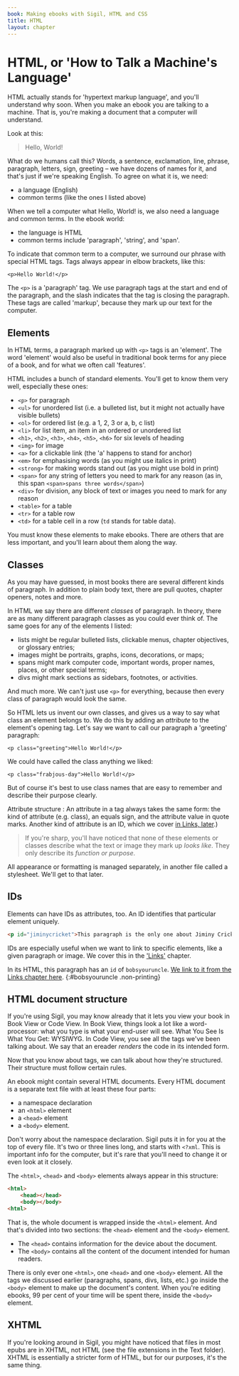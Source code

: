 ```yaml
---
book: Making ebooks with Sigil, HTML and CSS
title: HTML
layout: chapter
---
```


# HTML, or 'How to Talk a&nbsp;Machine's Language'

HTML actually stands for 'hypertext markup language', and you'll understand why soon. When you make an ebook you are talking to a machine. That is, you're making a document that a computer will understand.

Look at this:

> Hello, World!

What do we humans call this? Words, a sentence, exclamation, line, phrase, paragraph, letters, sign, greeting – we have dozens of names for it, and that's just if we're speaking English. To agree on what it is, we need:

*   a language (English)
*   common terms (like the ones I listed above)

When we tell a computer what Hello, World! is, we also need a language and common terms. In the ebook world:

*   the language is HTML
*   common terms include 'paragraph', 'string', and 'span'.

To indicate that common term to a computer, we surround our phrase with special HTML tags. Tags always appear in elbow brackets, like this:

`<p>Hello World!</p>`

The `<p>` is a 'paragraph' tag. We use paragraph tags at the start and end of the paragraph, and the slash indicates that the tag is closing the paragraph. These tags are called 'markup', because they mark up our text for the computer.

## Elements

In HTML terms, a paragraph marked up with `<p>` tags is an 'element'. The word 'element' would also be useful in traditional book terms for any piece of a book, and for what we often call 'features'.

HTML includes a bunch of standard elements. You'll get to know them very well, especially these ones:

*   `<p>` for paragraph
*   `<ul>` for unordered list (i.e. a bulleted list, but it might not actually have visible bullets)
*   `<ol>` for ordered list (e.g. a 1, 2, 3 or a, b, c list)
*   `<li>` for list item, an item in an ordered or unordered list
*   `<h1>`, `<h2>`, `<h3>`, `<h4>`, `<h5>`, `<h6>` for six levels of heading
*   `<img>` for image
*   `<a>` for a clickable link (the 'a' happens to stand for anchor)
*   `<em>` for emphasising words (as you might use italics in print)
*   `<strong>` for making words stand out (as you might use bold in print)
*   `<span>` for any string of letters you need to mark for any reason (as in, this span `<span>spans three words</span>`)
*   `<div>` for division, any block of text or images you need to mark for any reason
*   `<table>` for a table
*   `<tr>` for a table row
*   `<td>` for a table cell in a row (`td` stands for table data).

You must know these elements to make ebooks. There are others that are less important, and you'll learn about them along the way.

## Classes

As you may have guessed, in most books there are several different kinds of paragraph. In addition to plain body text, there are pull quotes, chapter openers, notes and more. 

In HTML we say there are different *classes* of paragraph. In theory, there are as many different paragraph classes as you could ever think of. The same goes for any of the elements I listed:

*   lists might be regular bulleted lists, clickable menus, chapter objectives, or glossary entries;
*   images might be portraits, graphs, icons, decorations, or maps;
*   spans might mark computer code, important words, proper names, places, or other special terms;
*   divs might mark sections as sidebars, footnotes, or activities.

And much more. We can't just use `<p>` for everything, because then every class of paragraph would look the same.

So HTML lets us invent our own classes, and gives us a way to say what class an element belongs to. We do this by adding an *attribute* to the element's opening tag. Let's say we want to call our paragraph a 'greeting' paragraph:

`<p class="greeting">Hello World!</p>`

We could have called the class anything we liked:

`<p class="frabjous-day">Hello World!</p>`

But of course it's best to use class names that are easy to remember and describe their purpose clearly.

Attribute structure
:	An attribute in a tag always takes the same form: the kind of attribute (e.g. class), an equals sign, and the attribute value in quote marks. Another kind of attribute is an ID, which we cover [in Links, later](4-links.html#about-ids).)

> If you're sharp, you'll have noticed that none of these elements or classes describe what the text or image they mark up *looks like*. They only describe its *function or purpose*. 

All appearance or formatting is managed separately, in another file called a stylesheet. We'll get to that later.

## IDs

Elements can have IDs as attributes, too. An ID identifies that particular element uniquely. 

~~~ html
<p id="jiminycricket">This paragraph is the only one about Jiminy Cricket.</p>
~~~

IDs are especially useful when we want to link to specific elements, like a given paragraph or image. We cover this in the ['Links'](4-links.html) chapter.

In its HTML, this paragraph has an `id` of `bobsyouruncle`. [We link to it from the Links chapter here](4-links.html#backtobob).
{:#bobsyouruncle .non-printing}

## HTML document structure

If you're using Sigil, you may know already that it lets you view your book in Book View or Code View. In Book View, things look a lot like a word-processor: what you type is what your end-user will see. What You See Is What You Get: WYSIWYG. In Code View, you see all the tags we've been talking about. We say that an ereader *renders* the code in its intended form.

Now that you know about tags, we can talk about how they're structured. Their structure must follow certain rules.

An ebook might contain several HTML documents. Every HTML document is a separate text file with at least these four parts:

*   a namespace declaration
*   an `<html>` element
*   a `<head>` element
*   a `<body>` element.

Don't worry about the namespace declaration. Sigil puts it in for you at the top of every file. It's two or three lines long, and starts with `<?xml`. This is important info for the computer, but it's rare that you'll need to change it or even look at it closely.

The `<html>`, `<head>` and `<body>` elements always appear in this structure:

~~~ html
<html>
	<head></head>
	<body></body>
<html>
~~~

That is, the whole document is wrapped inside the `<html>` element. And that's divided into two sections: the `<head>` element and the `<body>` element.

*   The `<head>` contains information for the device about the document.
*   The `<body>` contains all the content of the document intended for human readers.

There is only ever one `<html>`, one `<head>` and one `<body>` element. All the tags we discussed earlier (paragraphs, spans, divs, lists, etc.) go inside the `<body>` element to make up the document's content. When you're editing ebooks, 99 per cent of your time will be spent there, inside the `<body>` element.

## XHTML

If you're looking around in Sigil, you might have noticed that files in most epubs are in XHTML, not HTML (see the file extensions in the Text folder). XHTML is essentially a stricter form of HTML, but for our purposes, it's the same thing.
